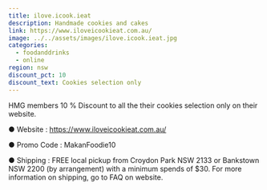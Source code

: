 ```yaml
---
title: ilove.icook.ieat
description: Handmade cookies and cakes
link: https://www.iloveicookieat.com.au/
image: ../../assets/images/ilove.icook.ieat.jpg
categories:
  - foodanddrinks
  - online
region: nsw
discount_pct: 10
discount_text: Cookies selection only
---
```


HMG members 10 % Discount to all the their cookies selection only on their website.

● Website : https://www.iloveicookieat.com.au/

● Promo Code : MakanFoodie10

● Shipping : FREE local pickup from Croydon Park NSW 2133 or Bankstown NSW 2200 (by arrangement) with a minimum spends of $30. For more information on shipping, go to FAQ on website.
